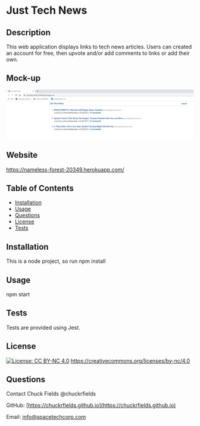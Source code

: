 # Just Tech News

## Description

This web application displays links to tech news articles. Users can created an account for free, then upvote and/or add comments to links or add their own. 

## Mock-up
![Just Tech News](./assets/JustTechNews.png)

## Website
https://nameless-forest-20349.herokuapp.com/

## Table of Contents

* [Installation](#installation)
* [Usage](#usage)
* [Questions](#questions)
* [License](#license)
* [Tests](#tests)


## Installation

This is a node project, so run npm install

## Usage

npm start

## Tests

Tests are provided using Jest.

## License

[![License: CC BY-NC 4.0](https://img.shields.io/badge/License-CC%20BY--NC%204.0-lightgrey.svg)](https://creativecommons.org/licenses/by-nc/4.0/)
https://creativecommons.org/licenses/by-nc/4.0

## Questions

  Contact Chuck Fields  @chuckrfields 
  
  GitHub: [https://chuckrfields.github.io](https://chuckrfields.github.io) 
  
  Email: [info@spacetechcorp.com](mailto:info@spacetechcorp.com)
